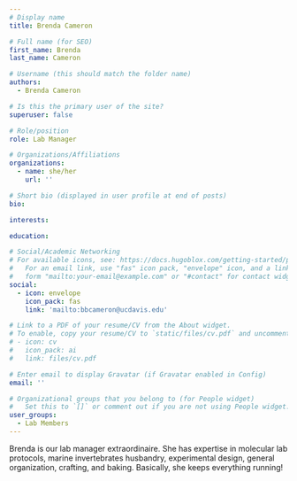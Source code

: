 ```yaml
---
# Display name
title: Brenda Cameron

# Full name (for SEO)
first_name: Brenda
last_name: Cameron

# Username (this should match the folder name)
authors:
  - Brenda Cameron

# Is this the primary user of the site?
superuser: false

# Role/position
role: Lab Manager

# Organizations/Affiliations
organizations:
  - name: she/her
    url: ''

# Short bio (displayed in user profile at end of posts)
bio: 

interests:

education:

# Social/Academic Networking
# For available icons, see: https://docs.hugoblox.com/getting-started/page-builder/#icons
#   For an email link, use "fas" icon pack, "envelope" icon, and a link in the
#   form "mailto:your-email@example.com" or "#contact" for contact widget.
social:
  - icon: envelope
    icon_pack: fas
    link: 'mailto:bbcameron@ucdavis.edu'

# Link to a PDF of your resume/CV from the About widget.
# To enable, copy your resume/CV to `static/files/cv.pdf` and uncomment the lines below.
# - icon: cv
#   icon_pack: ai
#   link: files/cv.pdf

# Enter email to display Gravatar (if Gravatar enabled in Config)
email: ''

# Organizational groups that you belong to (for People widget)
#   Set this to `[]` or comment out if you are not using People widget.
user_groups:
  - Lab Members
---
```


Brenda is our lab manager extraordinaire. She has expertise in molecular lab protocols, marine invertebrates husbandry, experimental design, general organization, crafting, and baking. Basically, she keeps everything running!
